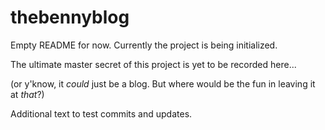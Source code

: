 # thebennyblog

Empty README for now. Currently the project is being initialized.

The ultimate master secret of this project is yet to be recorded here...

(or y'know, it *could* just be a blog. But where would be the fun in leaving it at *that*?)

Additional text to test commits and updates.
